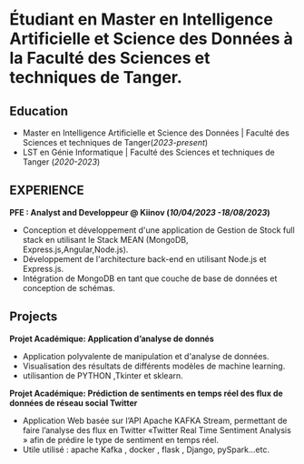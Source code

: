 # Étudiant en Master en Intelligence Artificielle et Science des Données à la Faculté des Sciences et techniques de Tanger.

## Education
- Master en Intelligence Artificielle et Science des Données | Faculté des Sciences et techniques de Tanger(_2023-present_)
- LST en Génie Informatique | Faculté des Sciences et techniques de Tanger		(_2020-2023_)	 

## EXPERIENCE
**PFE : Analyst and Developpeur @ Kiinov (_10/04/2023 -18/08/2023_)**
- Conception et développement d'une application de Gestion de Stock full stack en utilisant le Stack MEAN (MongoDB, Express.js,Angular,Node.js).
- Développement de l'architecture back-end en utilisant Node.js et Express.js.
- Intégration de MongoDB en tant que couche de base de données et conception de schémas.

## Projects
**Projet Académique: Application d’analyse de donnés**
- Application polyvalente de manipulation et d'analyse de données.
- Visualisation des résultats de différents modèles de machine learning.
- utilisantion de PYTHON ,Tkinter et sklearn.

**Projet Académique: Prédiction de sentiments en
temps réel des flux de données de réseau social
Twitter**
- Application Web basée sur l’API Apache KAFKA Stream, permettant de faire l’analyse des flux en Twitter «Twitter Real Time Sentiment Analysis » afin de prédire le type de sentiment en temps réel.
- Utile utilisé : apache Kafka , docker , flask , Django, pySpark...etc.

